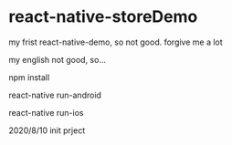 # react-native-storeDemo
my frist react-native-demo, so not good. forgive me a lot

my english not good, so...

npm install

react-native run-android

react-native run-ios




2020/8/10 init prject 
